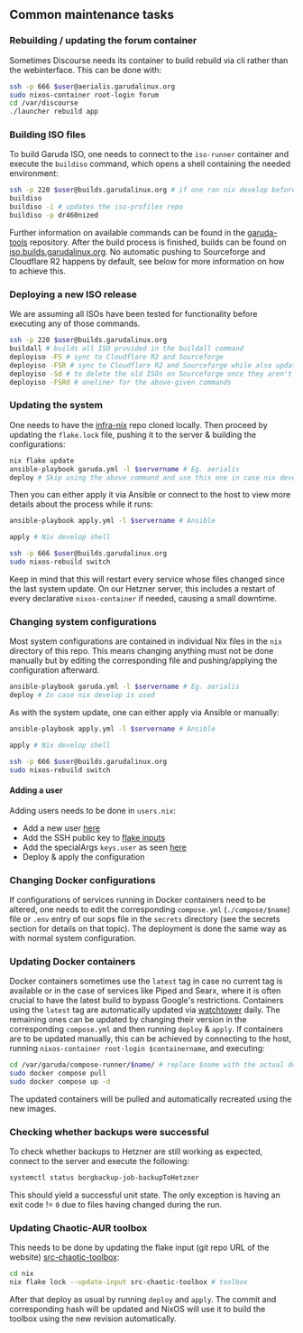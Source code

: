 ## Common maintenance tasks

### Rebuilding / updating the forum container

Sometimes Discourse needs its container to build rebuild via cli rather than the webinterface. This can be done with:

```sh
ssh -p 666 $user@aerialis.garudalinux.org
sudo nixos-container root-login forum
cd /var/discourse
./launcher rebuild app
```

### Building ISO files

To build Garuda ISO, one needs to connect to the `iso-runner` container and execute the `buildiso` command, which opens
a shell containing the needed environment:

```sh
ssh -p 220 $user@builds.garudalinux.org # if one ran nix develop before, this can be skipped
buildiso
buildiso -i # updates the iso-profiles repo
buildiso -p dr460nized
```

Further information on available commands can be found in
the [garuda-tools](https://gitlab.com/garuda-linux/tools/garuda-tools) repository.
After the build process is finished, builds can be found
on [iso.builds.garudalinux.org](https://iso.builds.garudalinux.org/iso/garuda/).
No automatic pushing to Sourceforge and Cloudflare R2 happens by default, see below for more information on how to
achieve this.

### Deploying a new ISO release

We are assuming all ISOs have been tested for functionality before executing any of those commands.

```sh
ssh -p 220 $user@builds.garudalinux.org
buildall # builds all ISO provided in the buildall command
deployiso -FS # sync to Cloudflare R2 and Sourceforge
deployiso -FSR # sync to Cloudflare R2 and Sourceforge while also updating the latest (stable, non-nightly) release
deployiso -Sd # to delete the old ISOs on Sourceforge once they aren't needed anymore
deployiso -FSRd # oneliner for the above-given commands
```

### Updating the system

One needs to have the [infra-nix](https://gitlab.com/garuda-linux/infra-nix) repo cloned locally. Then proceed by
updating the `flake.lock` file, pushing it to the server & building the configurations:

```sh
nix flake update
ansible-playbook garuda.yml -l $servername # Eg. aerialis
deploy # Skip using the above command and use this one in case nix develop was used
```

Then you can either apply it via Ansible or connect to the host to view more details about the process while it runs:

```sh
ansible-playbook apply.yml -l $servername # Ansible

apply # Nix develop shell

ssh -p 666 $user@builds.garudalinux.org
sudo nixos-rebuild switch
```

Keep in mind that this will restart every service whose files changed since the last system update. On our Hetzner
server, this includes a restart of every declarative `nixos-container` if needed, causing a small downtime.

### Changing system configurations

Most system configurations are contained in individual Nix files in the `nix` directory of this repo. This means
changing anything must not be done manually but by editing the corresponding file and pushing/applying the configuration
afterward.

```sh
ansible-playbook garuda.yml -l $servername # Eg. aerialis
deploy # In case nix develop is used
```

As with the system update, one can either apply via Ansible or manually:

```sh
ansible-playbook apply.yml -l $servername # Ansible

apply # Nix develop shell

ssh -p 666 $user@builds.garudalinux.org
sudo nixos-rebuild switch
```

#### Adding a user

Adding users needs to be done in `users.nix`:

- Add a new
  user [here](https://gitlab.com/garuda-linux/infra-nix/-/blob/main/nixos/modules/users.nix?ref_type=heads#L14)
- Add the SSH public key
  to [flake inputs](https://gitlab.com/garuda-linux/infra-nix/-/blob/main/flake.nix?ref_type=heads#L43)
- Add the specialArgs `keys.user` as
  seen [here](https://gitlab.com/garuda-linux/infra-nix/-/blob/main/nixos/flake-module.nix?ref_type=heads#L38)
- Deploy & apply the configuration

### Changing Docker configurations

If configurations of services running in Docker containers need to be altered, one needs to edit the
corresponding `compose.yml` (`./compose/$name`) file or `.env` entry of our sops file in the `secrets` directory (see
the secrets section for details on that topic).
The deployment is done the same way as with normal system configuration.

### Updating Docker containers

Docker containers sometimes use the `latest` tag in case no current tag is available or in the case of services like
Piped and Searx, where it is often crucial to have the latest build to bypass Google's restrictions.
Containers using the `latest` tag are automatically updated via [watchtower](https://containrrr.dev/watchtower/) daily.
The remaining ones can be updated by changing their version in the corresponding `compose.yml` and then
running `deploy` & `apply`.
If containers are to be updated manually, this can be achieved by connecting to the host,
running `nixos-container root-login $containername`, and executing:

```sh
cd /var/garuda/compose-runner/$name/ # replace $name with the actual docker-compose.yml or autocomplete via tab
sudo docker compose pull
sudo docker compose up -d
```

The updated containers will be pulled and automatically recreated using the new images.

### Checking whether backups were successful

To check whether backups to Hetzner are still working as expected, connect to the server and execute the following:

```sh
systemctl status borgbackup-job-backupToHetzner
```

This should yield a successful unit state. The only exception is having an exit code != `0` due to files having changed
during the run.

### Updating Chaotic-AUR toolbox

This needs to be done by updating the flake input (git repo URL of the
website) [src-chaotic-toolbox](https://gitlab.com/garuda-linux/infra-nix/-/blob/main/nix/flake.nix?ref_type=heads#L44):

```sh
cd nix
nix flake lock --update-input src-chaotic-toolbox # toolbox
```

After that deploy as usual by running `deploy` and `apply`. The commit and corresponding hash will be updated and NixOS
will use it to build the toolbox using the new revision automatically.
